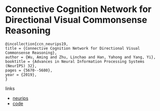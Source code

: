 # Connective Cognition Network for Directional Visual Commonsense Reasoning

```
@incollection{ccn_neurips19,
title = {Connective Cognition Network for Directional Visual Commonsense Reasoning},
author = {Wu, Aming and Zhu, Linchao and Han, Yahong and Yang, Yi},
booktitle = {Advances in Neural Information Processing Systems (NeurIPS) 32},
pages = {5670--5680},
year = {2019},
}
```

links
- [neurips](https://nips.cc/Conferences/2019/Schedule?showEvent=13693)
- [code](https://github.com/AmingWu/CCN)
